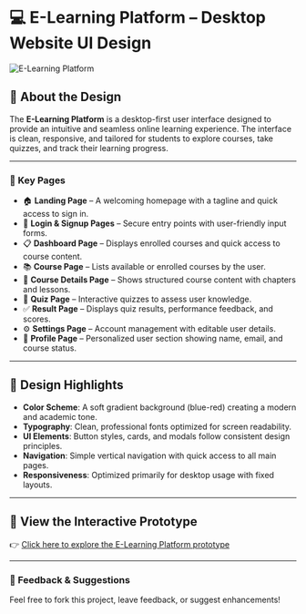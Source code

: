 # 💻 E-Learning Platform – Desktop Website UI Design

![E-Learning Platform](E%20Learning%20Platform.png)

## 📌 About the Design  
The **E-Learning Platform** is a desktop-first user interface designed to provide an intuitive and seamless online learning experience. The interface is clean, responsive, and tailored for students to explore courses, take quizzes, and track their learning progress.

---

### 🔹 Key Pages  
- 🏠 **Landing Page** – A welcoming homepage with a tagline and quick access to sign in.  
- 🔐 **Login & Signup Pages** – Secure entry points with user-friendly input forms.  
- 📋 **Dashboard Page** – Displays enrolled courses and quick access to course content.  
- 📚 **Course Page** – Lists available or enrolled courses by the user.  
- 📄 **Course Details Page** – Shows structured course content with chapters and lessons.  
- 📝 **Quiz Page** – Interactive quizzes to assess user knowledge.  
- ✅ **Result Page** – Displays quiz results, performance feedback, and scores.  
- ⚙️ **Settings Page** – Account management with editable user details.  
- 👤 **Profile Page** – Personalized user section showing name, email, and course status.

---

## 🎨 Design Highlights  
- **Color Scheme**: A soft gradient background (blue-red) creating a modern and academic tone.  
- **Typography**: Clean, professional fonts optimized for screen readability.  
- **UI Elements**: Button styles, cards, and modals follow consistent design principles.  
- **Navigation**: Simple vertical navigation with quick access to all main pages.  
- **Responsiveness**: Optimized primarily for desktop usage with fixed layouts.

---

## 🔗 View the Interactive Prototype  
👉 [Click here to explore the E-Learning Platform prototype](https://www.figma.com/proto/LLZNuII6YY2BS9OuHYct9E/E-Learning-Platform?node-id=0-1&t=IrYjD47gnBYcDk1F-1)

---

### 💬 Feedback & Suggestions  
Feel free to fork this project, leave feedback, or suggest enhancements!
